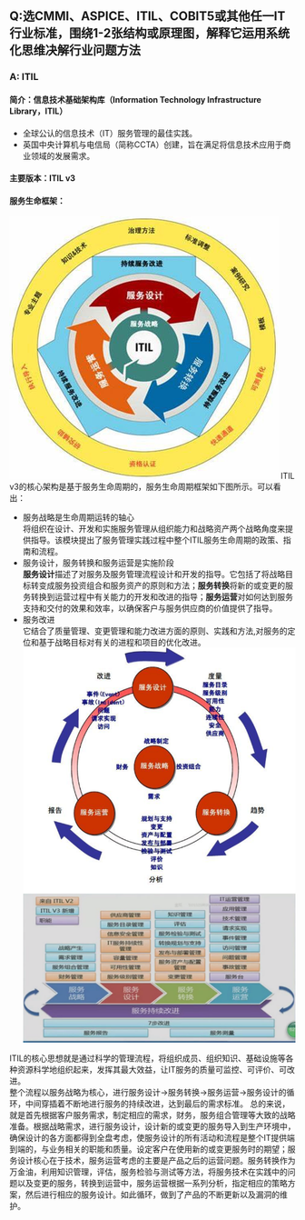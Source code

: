 ## Q:选CMMI、ASPICE、ITIL、COBIT5或其他任一IT行业标准，围绕1-2张结构或原理图，解释它运用系统化思维决解行业问题方法

### A: ITIL
#### 简介：信息技术基础架构库（Information Technology Infrastructure Library，ITIL）
 * 全球公认的信息技术（IT）服务管理的最佳实践。
 * 英国中央计算机与电信局（简称CCTA）创建，旨在满足将信息技术应用于商业领域的发展需求。
  
####  主要版本：ITIL v3
#### 服务生命框架：
![](pic/1.png)
ITIL v3的核心架构是基于服务生命周期的，服务生命周期框架如下图所示。可以看出：
* 服务战略是生命周期运转的轴心<br>
  将组织在设计、开发和实施服务管理从组织能力和战略资产两个战略角度来提供指导。该模块提出了服务管理实践过程中整个ITIL服务生命周期的政策、指南和流程。
* 服务设计，服务转换和服务运营是实施阶段<br>
  <b>服务设计</b>描述了对服务及服务管理流程设计和开发的指导。它包括了将战略目标转变成服务投资组合和服务资产的原则和方法；<b>服务转换</b>将新的或变更的服务转换到运营过程中有关能力的开发和改进的指导；<b>服务运营</b>对如何达到服务支持和交付的效果和效率，以确保客户与服务供应商的价值提供了指导。
* 服务改进<br>
  它结合了质量管理、变更管理和能力改进方面的原则、实践和方法,对服务的定位和基于战略目标对有关的进程和项目的优化改进。
![](pic/3.png)
![](pic/2.png)

ITIL的核心思想就是通过科学的管理流程，将组织成员、组织知识、基础设施等各种资源科学地组织起来，发挥其最大效益，让IT服务的质量可监控、可评价、可改进。<br>
整个流程以服务战略为核心，进行服务设计->服务转换->服务运营->服务设计的循环，中间穿插着不断地进行服务的持续改进，达到最后的需求标准。
总的来说，就是首先根据客户服务需求，制定相应的需求，财务，服务组合管理等大致的战略准备。根据战略需求，进行服务设计，设计新的或变更的服务导入到生产环境中，确保设计的各方面都得到全盘考虑，使服务设计的所有活动和流程是整个IT提供端到端的，与业务相关的职能和质量。设定客户在使用新的或变更服务时的期望；服务设计核心在于技术，服务运营考虑的主要是产品之后的运营问题。服务转换作为万金油，利用知识管理，评估，服务检验与测试等方法，将服务技术在实践中的问题以及变更的服务，转换到运营中，服务运营根据一系列分析，指定相应的策略方案，然后进行相应的服务设计。如此循环，做到了产品的不断更新以及漏洞的维护。




